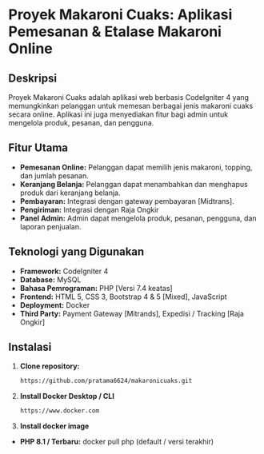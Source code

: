 # Proyek Makaroni Cuaks: Aplikasi Pemesanan & Etalase Makaroni Online

## Deskripsi
Proyek Makaroni Cuaks adalah aplikasi web berbasis CodeIgniter 4 yang memungkinkan pelanggan untuk memesan berbagai jenis makaroni cuaks secara online. Aplikasi ini juga menyediakan fitur bagi admin untuk mengelola produk, pesanan, dan pengguna.
 
## Fitur Utama
* **Pemesanan Online:** Pelanggan dapat memilih jenis makaroni, topping, dan jumlah pesanan.
* **Keranjang Belanja:** Pelanggan dapat menambahkan dan menghapus produk dari keranjang belanja.
* **Pembayaran:** Integrasi dengan gateway pembayaran [Midtrans].
* **Pengiriman:** Integrasi dengan Raja Ongkir
* **Panel Admin:** Admin dapat mengelola produk, pesanan, pengguna, dan laporan penjualan.

## Teknologi yang Digunakan
* **Framework:** CodeIgniter 4
* **Database:** MySQL
* **Bahasa Pemrograman:** PHP [Versi 7.4 keatas]
* **Frontend:** HTML 5, CSS 3, Bootstrap 4 & 5 [Mixed], JavaScript
* **Deployment:** Docker
* **Third Party:** Payment Gateway [Mitrands], Expedisi / Tracking [Raja Ongkir]

## Instalasi
1. **Clone repository:**
   ```bash
   https://github.com/pratama6624/makaronicuaks.git
2. **Install Docker Desktop / CLI**
   ```bash
   https://www.docker.com
3. **Install docker image**
* **PHP 8.1 / Terbaru:** docker pull php (default / versi terakhir)